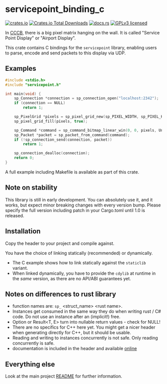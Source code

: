 # servicepoint_binding_c

[![crates.io](https://img.shields.io/crates/v/servicepoint_binding_c.svg)](https://crates.io/crates/servicepoint)
[![Crates.io Total Downloads](https://img.shields.io/crates/d/servicepoint_binding_c)](https://crates.io/crates/servicepoint)
[![docs.rs](https://img.shields.io/docsrs/servicepoint_binding_c)](https://docs.rs/servicepoint/latest/servicepoint/)
[![GPLv3 licensed](https://img.shields.io/crates/l/servicepoint_binding_c)](../../LICENSE)

In [CCCB](https://berlin.ccc.de/), there is a big pixel matrix hanging on the wall. 
It is called  "Service Point Display" or "Airport Display".

This crate contains C bindings for the `servicepoint` library, enabling users to parse, encode and send packets to this display via UDP.

## Examples

```c++
#include <stdio.h>
#include "servicepoint.h"

int main(void) {
    sp_Connection *connection = sp_connection_open("localhost:2342");
    if (connection == NULL)
        return 1;

    sp_PixelGrid *pixels = sp_pixel_grid_new(sp_PIXEL_WIDTH, sp_PIXEL_HEIGHT);
    sp_pixel_grid_fill(pixels, true);

    sp_Command *command = sp_command_bitmap_linear_win(0, 0, pixels, Uncompressed);
    sp_Packet *packet = sp_packet_from_command(command);
    if (!sp_connection_send(connection, packet))
        return 1;

    sp_connection_dealloc(connection);
    return 0;
}
```

A full example including Makefile is available as part of this crate.

## Note on stability

This library is still in early development.
You can absolutely use it, and it works, but expect minor breaking changes with every version bump.
Please specify the full version including patch in your Cargo.toml until 1.0 is released.

## Installation

Copy the header to your project and compile against.

You have the choice of linking statically (recommended) or dynamically.
- The C example shows how to link statically against the `staticlib` variant.
- When linked dynamically, you have to provide the `cdylib` at runtime in the _same_ version, as there are no API/ABI guarantees yet.

## Notes on differences to rust library

- function names are: `sp_` \<struct_name\> \<rust name\>.
- Instances get consumed in the same way they do when writing rust / C# code. Do not use an instance after an (implicit!) free.
- Option<T> or Result<T, E> turn into nullable return values - check for NULL!
- There are no specifics for C++ here yet. You might get a nicer header when generating directly for C++, but it should be usable.
- Reading and writing to instances concurrently is not safe. Only reading concurrently is safe.
- documentation is included in the header and available [online](https://docs.rs/servicepoint_binding_c/latest/servicepoint_binding_c/)

## Everything else

Look at the main project [README](https://github.com/cccb/servicepoint/blob/main/README.md) for further information.
